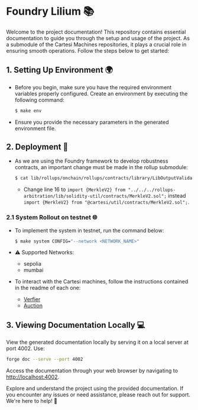 # Foundry Lilium 📚

Welcome to the project documentation! This repository contains essential documentation to guide you through the setup and usage of the project. As a submodule of the Cartesi Machines repositories, it plays a crucial role in ensuring smooth operations. Follow the steps below to get started:

## 1. Setting Up Environment 🌍

- Before you begin, make sure you have the required environment variables properly configured. Create an environment by executing the following command:

    ```bash
    $ make env
    ```

- Ensure you provide the necessary parameters in the generated environment file.

## 2. Deployment 🚀

- As we are using the Foundry framework to develop robustness contracts, an important change must be made in the rollup submodule:

    ```bash
    $ cat lib/rollups/onchain/rollups/contracts/library/LibOutputValidation.sol
    ```

    - Change line 16 to ```import {MerkleV2} from "../../../rollups-arbitration/lib/solidity-util/contracts/MerkleV2.sol";``` instead ```import {MerkleV2} from "@cartesi/util/contracts/MerkleV2.sol";```.

### 2.1 System Rollout on testnet 🌐

- To implement the system in testnet, run the command below:

    ```bash
    $ make system CONFIG="--network <NETWORK_NAME>"
    ```

- ⚠️ Supported Networks:
    - sepolia
    - mumbai

- To interact with the Cartesi machines, follow the instructions contained in the readme of each one:

    - [Verfier](https://github.com/Lilium-DApp/verifier#interacting-with-the-application-)
    - [Auction](https://github.com/Lilium-DApp/auction#interacting-with-the-application-)

## 3. Viewing Documentation Locally 💻

View the generated documentation locally by serving it on a local server at port 4002. Use:

```bash
forge doc --serve --port 4002
```

Access the documentation through your web browser by navigating to <http://localhost:4002>.

Explore and understand the project using the provided documentation. If you encounter any issues or need assistance, please reach out for support. We're here to help! 🤝
